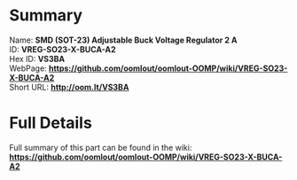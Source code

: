 
Summary
=================
  
Name: __SMD (SOT-23) Adjustable Buck Voltage Regulator 2 A__    
ID: __VREG-SO23-X-BUCA-A2__   
Hex ID: __VS3BA__   
WebPage: __https://github.com/oomlout/oomlout-OOMP/wiki/VREG-SO23-X-BUCA-A2__   
Short URL: __http://oom.lt/VS3BA__   

Full Details
==========================
Full summary of this part can be found in the wiki:   
__https://github.com/oomlout/oomlout-OOMP/wiki/VREG-SO23-X-BUCA-A2__    


